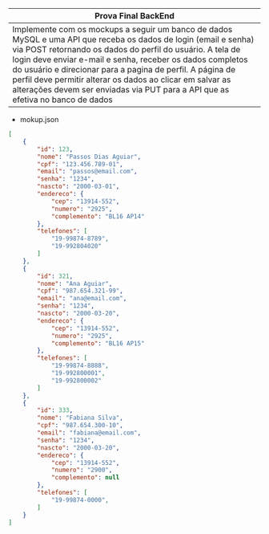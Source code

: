 |Prova Final BackEnd|
|-|
|Implemente com os mockups a seguir um banco de dados MySQL e uma API que receba os dados de login (email e senha) via POST retornando os dados do perfil do usuário. A tela de login deve enviar e-mail e senha, receber os dados completos do usuário e direcionar para a pagina de perfil. A página de perfil deve permitir alterar os dados ao clicar em salvar as alterações devem ser enviadas via PUT para a API que as efetiva no banco de dados|


- mokup.json
```json
[
    {
        "id": 123,
        "nome": "Passos Dias Aguiar",
        "cpf": "123.456.789-01",
        "email": "passos@email.com",
        "senha": "1234",
        "nascto": "2000-03-01",
        "endereco": {
            "cep": "13914-552",
            "numero": "2925",
            "complemento": "BL16 AP14"
        },
        "telefones": [
            "19-99874-8789",
            "19-992804020"
        ]
    },
    {
        "id": 321,
        "nome": "Ana Aguiar",
        "cpf": "987.654.321-99",
        "email": "ana@email.com",
        "senha": "1234",
        "nascto": "2000-03-20",
        "endereco": {
            "cep": "13914-552",
            "numero": "2925",
            "complemento": "BL16 AP15"
        },
        "telefones": [
            "19-99874-8888",
            "19-992800001",
            "19-992800002"
        ]
    },
    {
        "id": 333,
        "nome": "Fabiana Silva",
        "cpf": "987.654.300-10",
        "email": "fabiana@email.com",
        "senha": "1234",
        "nascto": "2000-03-20",
        "endereco": {
            "cep": "13914-552",
            "numero": "2900",
            "complemento": null
        },
        "telefones": [
            "19-99874-0000",
        ]
    }
]
```